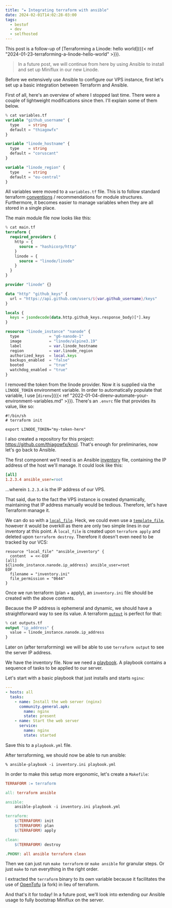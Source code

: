 ```yaml
---
title: "★ Integrating terraform with ansible"
date: 2024-02-01T14:02:28-03:00
tags:
  - bestof
  - dev
  - selfhosted
---
```


This post is a follow-up of [Terraforming a Linode: hello world]({{< ref "2024-01-23-terraforming-a-linode-hello-world" >}}).

> In a future post, we will continue from here by using Ansible to install and
> set up Miniflux in our new Linode.

Before we extensively use Ansible to configure our VPS instance, first let's
set up a basic integration between Terraform and Ansible.

<!--more-->

First of all, here's an overview of where I stopped last time. There were a
couple of lightweight modifications since then. I'll explain some of them
below.

```terraform
% cat variables.tf
variable "github_username" {
  type    = string
  default = "thiagowfx"
}

variable "linode_hostname" {
  type    = string
  default = "coruscant"
}

variable "linode_region" {
  type    = string
  default = "eu-central"
}
```

All variables were moved to a `variables.tf` file. This is to follow standard
terraform
[conventions](https://developer.hashicorp.com/terraform/language/modules/develop/structure)
/ recommendations for module structures. Furthermore, it becomes easier to
manage variables when they are all stored in a single place.

The main module file now looks like this:

```terraform
% cat main.tf
terraform {
  required_providers {
    http = {
      source = "hashicorp/http"
    }
    linode = {
      source = "linode/linode"
    }
  }
}

provider "linode" {}

data "http" "github_keys" {
  url = "https://api.github.com/users/${var.github_username}/keys"
}

locals {
  keys = jsondecode(data.http.github_keys.response_body)[*].key
}

resource "linode_instance" "nanode" {
  type             = "g6-nanode-1"
  image            = "linode/alpine3.19"
  label            = var.linode_hostname
  region           = var.linode_region
  authorized_keys  = local.keys
  backups_enabled  = "false"
  booted           = "true"
  watchdog_enabled = "true"
}
```

I removed the token from the linode provider. Now it is supplied via the
  `LINODE_TOKEN` environment variable. In order to automatically populate that
  variable, I use [`direnv`]({{< ref
  "2022-01-04-direnv-automate-your-environment-variables.md" >}}). There's an `.envrc` file that provides its value, like so:

```shell
#!/bin/sh
# terraform init

export LINODE_TOKEN="my-token-here"
```

I also created a repository for this project:
https://github.com/thiagowfx/knol. That's enough for preliminaries, now let's
go back to Ansible.

The first component we'll need is an Ansible
[inventory](https://docs.ansible.com/ansible/latest/inventory_guide/intro_inventory.html)
file, containing the IP address of the host we'll manage. It could look like
this:

```ini
[all]
1.2.3.4 ansible_user=root
```

...wherein `1.2.3.4` is the IP address of our VPS.

That said, due to the fact the VPS instance is created dynamically, maintaining
that IP address manually would be tedious. Therefore, let's have Terraform
manage it.

We can do so with a
[`local_file`](https://registry.terraform.io/providers/hashicorp/local/latest/docs/resources/file).
Heck, we could even use a
[`template_file`](https://registry.terraform.io/providers/hashicorp/template/latest/docs/data-sources/file),
however it would be overkill as there are only two simple lines in our
inventory at this point. A `local_file` is created upon `terraform apply` and
deleted upon `terraform destroy`. Therefore it doesn't even need to be tracked
by our VCS:

```
resource "local_file" "ansible_inventory" {
  content  = <<-EOF
[all]
${linode_instance.nanode.ip_address} ansible_user=root
EOF
  filename = "inventory.ini"
  file_permission = "0644"
}
```

Once we run terraform (plan + apply), an `inventory.ini` file should be created
with the above contents.

Because the IP address is ephemeral and dynamic, we should have a
straightforward way to see its value. A terraform
[`output`](https://developer.hashicorp.com/terraform/language/values/outputs)
is perfect for that:

```terraform
% cat outputs.tf
output "ip_address" {
  value = linode_instance.nanode.ip_address
}
```

Later on (after terraforming) we will be able to use `terraform output` to see
the server IP address.

We have the inventory file. Now we need a
[playbook](https://docs.ansible.com/ansible/latest/playbook_guide/playbooks_intro.html).
A playbook contains a sequence of tasks to be applied to our server.

Let's start with a basic playbook that just installs and starts `nginx`:

```yaml
---
- hosts: all
  tasks:
    - name: Install the web server (nginx)
      community.general.apk:
        name: nginx
        state: present
    - name: Start the web server
      service:
        name: nginx
        state: started
```

Save this to a `playbook.yml` file.

After terraforming, we should now be able to run ansible:

```shell
% ansible-playbook -i inventory.ini playbook.yml
```

In order to make this setup more ergonomic, let's create a `Makefile`:

```Makefile
TERRAFORM := terraform

all: terraform ansible

ansible:
	ansible-playbook -i inventory.ini playbook.yml

terraform:
	$(TERRAFORM) init
	$(TERRAFORM) plan
	$(TERRAFORM) apply

clean:
	$(TERRAFORM) destroy

.PHONY: all ansible terraform clean
```

Then we can just run `make terraform` or `make ansible` for granular steps. Or
just `make` to run everything in the right order.

I extracted the `terraform` binary to its own variable because it facilitates
the use of [OpenTofu](https://opentofu.org/) (a fork) in lieu of terraform.

And that's it for today! In a future post, we'll look into extending our
Ansible usage to fully bootstrap Miniflux on the server.
